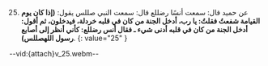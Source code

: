 25. عن حميد قال: سمعت أنسًا رضللع قال: سمعت النبي صللس يقول: **(**إذا كان يوم القيامة شفعتُ فقلتُ: يا رب، أدخل الجنة من كان في قلبه خردلة، فيدخلون، ثم أقول: أدخل الجنة من كان في قلبه أدنى شيء ـ فقال أنس رضللع: **كأني أنظر إلى أصابع رسول الله**صللس**)**.
{: value="25" }

--vid:{attach}v_25.webm--
